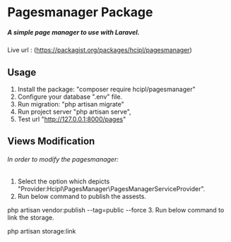 # Pagesmanager Package

##### A simple page manager to use with Laravel.

Live url : (https://packagist.org/packages/hcipl/pagesmanager)

## Usage
1. Install the package: "composer require hcipl/pagesmanager"
2. Configure your database ".env" file.
3. Run migration: "php artisan migrate"
4. Run project server "php artisan serve",
5. Test url "http://127.0.0.1:8000/pages"

## Views Modification
###### In order to modify the pagesmanager:
1. Select the option which depicts "Provider:Hcipl\PagesManager\PagesManagerServiceProvider".
2. Run below command to publish the assests.

php artisan vendor:publish --tag=public --force
3. Run below command to link the storage.

php artisan storage:link
